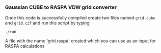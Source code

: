 ### Gaussian CUBE to RASPA VDW grid converter

Once this code is successfully compiled create two files named `grid.cube` and `grid.cif` and run this script by typing

```
./run
```

A file with the name 'grid.raspa' created which you can use as an input for RASPA calculations
